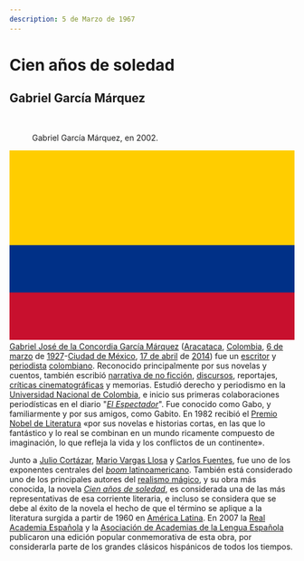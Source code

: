 ```yaml
---
description: 5 de Marzo de 1967
---
```


# Cien años de soledad

## Gabriel García Márquez

<figure><img src=".gitbook/assets/Gabriel_Garcia_Marquez.png" alt=""><figcaption><p>Gabriel García Márquez, en 2002.</p></figcaption></figure>

<img src=".gitbook/assets/Flag_of_Colombia.svg" alt="" data-size="line"> [Gabriel José de la Concordia García Márquez](https://es.wikipedia.org/wiki/Gabriel\_Garc%C3%ADa\_M%C3%A1rquez) ([Aracataca](https://es.wikipedia.org/wiki/Aracataca), [Colombia](https://es.wikipedia.org/wiki/Colombia), [6 de marzo](https://es.wikipedia.org/wiki/6\_de\_marzo) de [1927](https://es.wikipedia.org/wiki/1927)-[Ciudad de México](https://es.wikipedia.org/wiki/Ciudad\_de\_M%C3%A9xico), [17 de abril](https://es.wikipedia.org/wiki/17\_de\_abril) de [2014](https://es.wikipedia.org/wiki/2014)) fue un [escritor](https://es.wikipedia.org/wiki/Escritor) y [periodista](https://es.wikipedia.org/wiki/Periodista) [colombiano](https://es.wikipedia.org/wiki/Colombia). Reconocido principalmente por sus novelas y cuentos, también escribió [narrativa de no ficción](https://es.wikipedia.org/wiki/No\_ficci%C3%B3n\_\(literatura\)), [discursos](https://es.wikipedia.org/wiki/Discursos), reportajes, [críticas cinematográficas](https://es.wikipedia.org/wiki/Cr%C3%ADticas\_cinematogr%C3%A1ficas) y memorias. Estudió derecho y periodismo en la [Universidad Nacional de Colombia](https://es.wikipedia.org/wiki/Universidad\_Nacional\_de\_Colombia), e inicio sus primeras colaboraciones periodísticas en el diario "[_El Espectador_](https://es.wikipedia.org/wiki/El\_Espectador\_\(peri%C3%B3dico\))". Fue conocido como Gabo, y familiarmente y por sus amigos, como Gabito. En 1982 recibió el [Premio Nobel de Literatura](https://es.wikipedia.org/wiki/Anexo:Ganadores\_del\_Premio\_Nobel\_de\_Literatura) «por sus novelas e historias cortas, en las que lo fantástico y lo real se combinan en un mundo ricamente compuesto de imaginación, lo que refleja la vida y los conflictos de un continente».​

Junto a [Julio Cortázar](https://es.wikipedia.org/wiki/Julio\_Cort%C3%A1zar), [Mario Vargas Llosa](https://es.wikipedia.org/wiki/Mario\_Vargas\_Llosa) y [Carlos Fuentes](https://es.wikipedia.org/wiki/Carlos\_Fuentes), fue uno de los exponentes centrales del [_boom_ latinoamericano](https://es.wikipedia.org/wiki/Boom\_latinoamericano). También está considerado uno de los principales autores del [realismo mágico](https://es.wikipedia.org/wiki/Realismo\_m%C3%A1gico), y su obra más conocida, la novela [_Cien años de soledad_](https://es.wikipedia.org/wiki/Cien\_a%C3%B1os\_de\_soledad), es considerada una de las más representativas de esa corriente literaria, e incluso se considera que se debe al éxito de la novela el hecho de que el término se aplique a la literatura surgida a partir de 1960 en [América Latina](https://es.wikipedia.org/wiki/Latinoam%C3%A9rica). En 2007 la [Real Academia Española](https://es.wikipedia.org/wiki/Real\_Academia\_Espa%C3%B1ola) y la [Asociación de Academias de la Lengua Española](https://es.wikipedia.org/wiki/Asociaci%C3%B3n\_de\_Academias\_de\_la\_Lengua\_Espa%C3%B1ola) publicaron una edición popular conmemorativa de esta obra, por considerarla parte de los grandes clásicos hispánicos de todos los tiempos.
